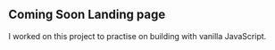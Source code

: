 ## Coming Soon Landing page
I worked on this project to practise on building with vanilla JavaScript.
